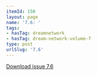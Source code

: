 ```yaml
---
itemId: 150
layout: page
name: '7.6: '
tags:
- hasTag: dreamnetwork
- hasTag: dream-network-volume-7
type: post
urlSlug: '7.6'
---
```

<a href="files/pdfs/Volume_7/7.6-Dream-Network-Bulletin_Volume-7-Number-6.pdf" download="">Download issue 7.6</a>